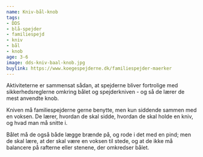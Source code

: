 ```yaml
---
name: Kniv-bål-knob
tags:
- DDS
- blå-spejder
- familiespejd
- kniv
- bål
- knob
age: 3-6
image: dds-kniv-baal-knob.jpg
buylink: https://www.koegespejderne.dk/familiespejder-maerker
---
```

Aktiviteterne er sammensat sådan, at spejderne bliver fortrolige med sikkerhedsreglerne omkring bålet og spejderkniven - og så de lærer de mest anvendte knob.

Kniven må familiespejderne gerne benytte, men kun siddende sammen med en voksen. De lærer, hvordan de skal sidde, hvordan de skal holde en kniv, og hvad man må snitte i.

Bålet må de også både lægge brænde på, og rode i det med en pind; men de skal lære, at der skal være en voksen til stede, og at de ikke må balancere på rafterne eller stenene, der omkredser bålet.